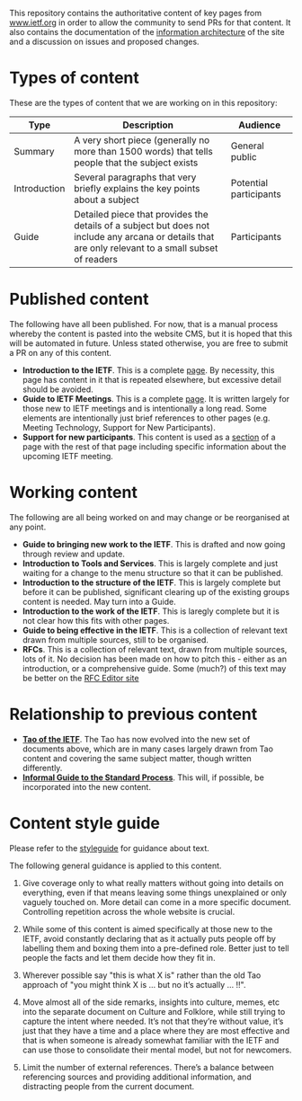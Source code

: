 This repository contains the authoritative content of key pages from www.ietf.org in order to allow the community to send PRs for that content.  It also contains the documentation of the [information architecture](Information%20Architecture.md) of the site and a discussion on issues and proposed changes.

# Types of content
These are the types of content that we are working on in this repository:

| Type | Description | Audience |
|------|-------------|----------|
| Summary | A very short piece (generally no more than 1500 words) that tells people that the subject exists | General public |
| Introduction | Several paragraphs that very briefly explains the key points about a subject | Potential participants | 
| Guide | Detailed piece that provides the details of a subject but does not include any arcana or details that are only relevant to a small subset of readers | Participants|

# Published content
The following have all been published. For now, that is a manual process whereby the content is pasted into the website CMS, but it is hoped that this will be automated in future.  Unless stated otherwise, you are free to submit a PR on any of this content.

* **Introduction to the IETF**. This is a complete [page](https://www.ietf.org/about/introduction/).  By necessity, this page has content in it that is repeated elsewhere, but excessive detail should be avoided.
* **Guide to IETF Meetings**. This is a complete [ page](https://www.ietf.org/how/meetings/introduction-to-ietf-meetings/).  It is written largely for those new to IETF meetings and is intentionally a long read.  Some elements are intentionally just brief references to other pages (e.g. Meeting Technology, Support for New Participants).
* **Support for new participants**. This content is used as a [section](https://www.ietf.org/how/meetings/new-participants/) of a page with the rest of that page including specific information about the upcoming IETF meeting.

# Working content
The following are all being worked on and may change or be reorganised at any point.

* **Guide to bringing new work to the IETF**.  This is drafted and now going through review and update.
* **Introduction to Tools and Services**. This is largely complete and just waiting for a change to the menu structure so that it can be published.
* **Introduction to the structure of the IETF**.  This is largely complete but before it can be published, significant clearing up of the existing groups content is needed. May turn into a Guide.
* **Introduction to the work of the IETF**. This is laregly complete but it is not clear how this fits with other pages.
* **Guide to being effective in the IETF**. This is a collection of relevant text drawn from multiple sources, still to be organised.
* **RFCs**. This is a collection of relevant text, drawn from multiple sources, lots of it.  No decision has been made on how to pitch this - either as an introduction, or a comprehensive guide.  Some (much?) of this text may be better on the [RFC Editor site](https://www.rfc-editor.org)

# Relationship to previous content
* **[Tao of the IETF](https://www.ietf.org/about/participate/tao/)**. The Tao has now evolved into the new set of documents above, which are in many cases largely drawn from Tao content and covering the same subject matter, though written differently.  
* **[Informal Guide to the Standard Process](https://www.ietf.org/standards/process/informal/)**.  This will, if possible, be incorporated into the new content.

# Content style guide

Please refer to the [styleguide](styleguide.md) for guidance about text.
 
The following general guidance is applied to this content. 

1.  Give coverage only to what really matters without going into details on everything, even if that means leaving some things unexplained or only vaguely touched on. More detail can come in a more specific document. Controlling repetition across the whole website is crucial.

2.  While some of this content is aimed specifically at those new to the IETF, avoid constantly declaring that as it actually puts people off by labelling them and boxing them into a pre-defined role.  Better just to tell people the facts and let them decide how they fit in.

3.  Wherever possible say "this is what X is" rather than the old Tao approach of "you might think X is … but no it’s actually … !!".

4.  Move almost all of the side remarks, insights into culture, memes, etc into the separate document on Culture and Folklore, while still trying to capture the intent where needed.  It’s not that they’re without value, it’s just that they have a time and a place where they are most effective and that is when someone is already somewhat familiar with the IETF and can use those to consolidate their mental model, but not for newcomers.

5.  Limit the number of external references.  There’s a balance between referencing sources and providing additional information, and distracting people from the current document. 
